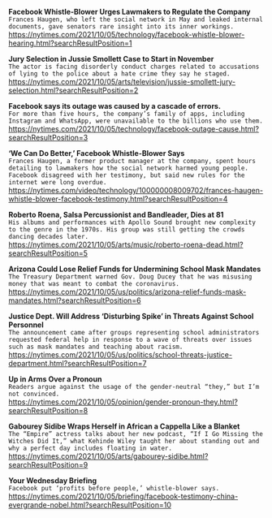 **Facebook Whistle-Blower Urges Lawmakers to Regulate the Company**\
`Frances Haugen, who left the social network in May and leaked internal documents, gave senators rare insight into its inner workings.`\
https://nytimes.com/2021/10/05/technology/facebook-whistle-blower-hearing.html?searchResultPosition=1

**Jury Selection in Jussie Smollett Case to Start in November**\
`The actor is facing disorderly conduct charges related to accusations of lying to the police about a hate crime they say he staged.`\
https://nytimes.com/2021/10/05/arts/television/jussie-smollett-jury-selection.html?searchResultPosition=2

**Facebook says its outage was caused by a cascade of errors.**\
`For more than five hours, the company’s family of apps, including Instagram and WhatsApp, were unavailable to the billions who use them.`\
https://nytimes.com/2021/10/05/technology/facebook-outage-cause.html?searchResultPosition=3

**‘We Can Do Better,’ Facebook Whistle-Blower Says**\
`Frances Haugen, a former product manager at the company, spent hours detailing to lawmakers how the social network harmed young people. Facebook disagreed with her testimony, but said new rules for the internet were long overdue.`\
https://nytimes.com/video/technology/100000008009702/frances-haugen-whistle-blower-facebook-testimony.html?searchResultPosition=4

**Roberto Roena, Salsa Percussionist and Bandleader, Dies at 81**\
`His albums and performances with Apollo Sound brought new complexity to the genre in the 1970s. His group was still getting the crowds dancing decades later.`\
https://nytimes.com/2021/10/05/arts/music/roberto-roena-dead.html?searchResultPosition=5

**Arizona Could Lose Relief Funds for Undermining School Mask Mandates**\
`The Treasury Department warned Gov. Doug Ducey that he was misusing money that was meant to combat the coronavirus.`\
https://nytimes.com/2021/10/05/us/politics/arizona-relief-funds-mask-mandates.html?searchResultPosition=6

**Justice Dept. Will Address ‘Disturbing Spike’ in Threats Against School Personnel**\
`The announcement came after groups representing school administrators requested federal help in response to a wave of threats over issues such as mask mandates and teaching about racism.`\
https://nytimes.com/2021/10/05/us/politics/school-threats-justice-department.html?searchResultPosition=7

**Up in Arms Over a Pronoun**\
`Readers argue against the usage of the gender-neutral “they,” but I’m not convinced.`\
https://nytimes.com/2021/10/05/opinion/gender-pronoun-they.html?searchResultPosition=8

**Gabourey Sidibe Wraps Herself in African a Cappella Like a Blanket**\
`The “Empire” actress talks about her new podcast, “If I Go Missing the Witches Did It,” what Kehinde Wiley taught her about standing out and why a perfect day includes floating in water.`\
https://nytimes.com/2021/10/05/arts/gabourey-sidibe.html?searchResultPosition=9

**Your Wednesday Briefing**\
`Facebook put ‘profits before people,’ whistle-blower says.`\
https://nytimes.com/2021/10/05/briefing/facebook-testimony-china-evergrande-nobel.html?searchResultPosition=10

